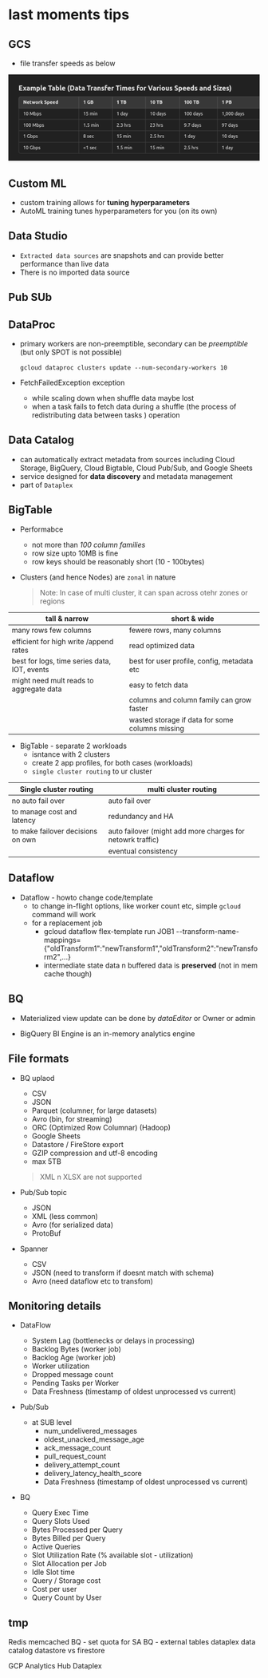 # last moments tips

## GCS

* file transfer speeds as below

![GCS Speeds](docs/images/gcs-speed-time.png)

## Custom ML

* custom training allows for **tuning hyperparameters**
* AutoML training tunes hyperparameters for you (on its own)

## Data Studio

* `Extracted data sources` are snapshots and can provide better performance than live data
* There is no imported data source

## Pub SUb

## DataProc

* primary workers are non-preemptible, secondary can be *preemptible* (but only SPOT is not possible)

    ```shell
    gcloud dataproc clusters update --num-secondary-workers 10
    ```

* FetchFailedException exception
  * while scaling down when shuffle data maybe lost
  * when a task fails to fetch data during a shuffle (the process of redistributing data between tasks ) operation

## Data Catalog  

* can automatically extract metadata from sources including Cloud Storage, BigQuery, Cloud Bigtable, Cloud Pub/Sub, and Google Sheets
* service designed for **data discovery** and metadata management
* part of `Dataplex`

## BigTable

* Performabce
  * not more than *100 column families*
  * row size upto 10MB is fine
  * row keys should be reasonably short (10 - 100bytes)

* Clusters (and hence Nodes) are `zonal` in nature

    > Note: In case of multi cluster, it can span across otehr zones or regions

|  tall & narrow |  short & wide |
| --- | --- |
| many rows few columns | fewere rows, many columns   |
| efficient for high write /append rates | read optimized data  |
| best for logs, time series data, IOT, events |  best for user profile, config, metadata etc |
| might need mult reads to aggregate data | easy to fetch data  |
|   |  columns and column family can grow faster  |
|   |  wasted storage if data for some columns missing |


* BigTable - separate 2 workloads
  * isntance with 2 clusters
  * create 2 app profiles, for both cases (workloads)
  * `single cluster routing` to ur cluster

| Single cluster routing | multi cluster routing |
| --- | --- |
| no auto fail over | auto fail over |
| to manage cost and latency | redundancy and HA  |
| to make failover decisions on own | auto failover (might add more charges for netowrk traffic)  |
|  | eventual consistency |

## Dataflow

* Dataflow - howto change code/template
  * to change in-flight options, like worker count etc, simple `gcloud` command will work
  * for a replacement job
    * gcloud dataflow flex-template run JOB1  --transform-name-mappings={"oldTransform1":"newTransform1","oldTransform2":"newTransform2",...}
    * intermediate state data n buffered data is **preserved** (not in mem cache though)

## BQ

* Materialized view update can be done by *dataEditor* or Owner or admin

* BigQuery BI Engine is an in-memory analytics engine

## File formats

* BQ uplaod
  * CSV
  * JSON
  * Parquet (columner, for large datasets)
  * Avro (bin, for streaming)
  * ORC (Optimized Row Columnar) (Hadoop)
  * Google Sheets
  * Datastore / FireStore export
  * GZIP compression and utf-8 encoding
  * max 5TB
  > XML n XLSX are not supported

* Pub/Sub topic
  * JSON
  * XML (less common)
  * Avro (for serialized data)
  * ProtoBuf

* Spanner
  * CSV
  * JSON (need to transform if doesnt match with schema)
  * Avro (need dataflow etc to transfom)

## Monitoring details

* DataFlow
  * System Lag (bottlenecks or delays in processing)
  * Backlog Bytes  (worker job)
  * Backlog Age (worker job)
  * Worker utilization
  * Dropped message count
  * Pending Tasks per Worker
  * Data Freshness (timestamp of oldest unprocessed vs current)

* Pub/Sub
  * at SUB level
    * num_undelivered_messages
    * oldest_unacked_message_age
    * ack_message_count
    * pull_request_count
    * delivery_attempt_count
    * delivery_latency_health_score
    * Data Freshness (timestamp of oldest unprocessed vs current)

* BQ
  * Query Exec Time
  * Query Slots Used
  * Bytes Processed per Query
  * Bytes Billed per Query
  * Active Queries
  * Slot Utilization Rate (% available slot - utilization)
  * Slot Allocation per Job
  * Idle Slot time
  * Query / Storage cost
  * Cost per user
  * Query Count by User

## tmp

Redis
memcached
BQ - set quota for SA
BQ - external tables
dataplex
data catalog
datastore vs firestore

GCP Analytics Hub
Dataplex
